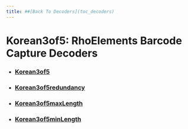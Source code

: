 ```yaml
---
title: ##[Back To Decoders](toc_decoders)
---
```

Korean3of5: RhoElements Barcode Capture Decoders
===

* ### [Korean3of5](korean_3of5)

* ### [Korean3of5redundancy](korean3of5redundancy)

* ### [Korean3of5maxLength](korean3of5maxLength)

* ### [Korean3of5minLength](korean3of5minLength)

